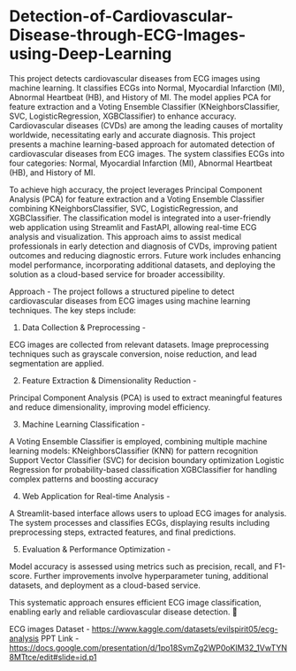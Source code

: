 # Detection-of-Cardiovascular-Disease-through-ECG-Images-using-Deep-Learning
This project detects cardiovascular diseases from ECG images using machine learning. It classifies ECGs into Normal, Myocardial Infarction (MI), Abnormal Heartbeat (HB), and History of MI. The model applies PCA for feature extraction and a Voting Ensemble Classifier (KNeighborsClassifier, SVC, LogisticRegression, XGBClassifier) to enhance accuracy.
Cardiovascular diseases (CVDs) are among the leading causes of mortality worldwide, necessitating early and accurate diagnosis. This project presents a machine learning-based approach for automated detection of cardiovascular diseases from ECG images. The system classifies ECGs into four categories: Normal, Myocardial Infarction (MI), Abnormal Heartbeat (HB), and History of MI.

To achieve high accuracy, the project leverages Principal Component Analysis (PCA) for feature extraction and a Voting Ensemble Classifier combining KNeighborsClassifier, SVC, LogisticRegression, and XGBClassifier. The classification model is integrated into a user-friendly web application using Streamlit and FastAPI, allowing real-time ECG analysis and visualization.
This approach aims to assist medical professionals in early detection and diagnosis of CVDs, improving patient outcomes and reducing diagnostic errors. Future work includes enhancing model performance, incorporating additional datasets, and deploying the solution as a cloud-based service for broader accessibility.

Approach -  The project follows a structured pipeline to detect cardiovascular diseases from ECG images using machine learning techniques. The key steps include:
1. Data Collection & Preprocessing -

ECG images are collected from relevant datasets.
Image preprocessing techniques such as grayscale conversion, noise reduction, and lead segmentation are applied.

2. Feature Extraction & Dimensionality Reduction -

Principal Component Analysis (PCA) is used to extract meaningful features and reduce dimensionality, improving model efficiency.

3. Machine Learning Classification -

A Voting Ensemble Classifier is employed, combining multiple machine learning models:
KNeighborsClassifier (KNN) for pattern recognition
Support Vector Classifier (SVC) for decision boundary optimization
Logistic Regression for probability-based classification
XGBClassifier for handling complex patterns and boosting accuracy

4. Web Application for Real-time Analysis -

A Streamlit-based interface allows users to upload ECG images for analysis.
The system processes and classifies ECGs, displaying results including preprocessing steps, extracted features, and final predictions.

5. Evaluation & Performance Optimization -

Model accuracy is assessed using metrics such as precision, recall, and F1-score.
Further improvements involve hyperparameter tuning, additional datasets, and deployment as a cloud-based service.

This systematic approach ensures efficient ECG image classification, enabling early and reliable cardiovascular disease detection. 🚀

ECG images Dataset - https://www.kaggle.com/datasets/evilspirit05/ecg-analysis
PPT Link - https://docs.google.com/presentation/d/1po18SvmZg2WP0oKlM32_1VwTYN8MTtce/edit#slide=id.p1


